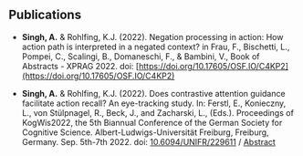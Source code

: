 ## Publications

* **Singh, A.**  &  Rohlfing, K.J. (2022). Negation processing in action: How action path is interpreted in a negated context? in Frau, F., Bischetti, L., Pompei, C., Scalingi, B., Domaneschi, F., & Bambini, V., Book of Abstracts - XPRAG 2022. doi: [https://doi.org/10.17605/OSF.IO/C4KP2](https://doi.org/10.17605/OSF.IO/C4KP2)

* **Singh, A.**  &  Rohlfing, K.J. (2022). Does contrastive attention guidance facilitate action recall? An eye-tracking study. In: Ferstl, E., Konieczny, L., von Stülpnagel, R., Beck, J., and Zacharski, L., (Eds.). Proceedings of KogWis2022, the 5th Biannual Conference of the German Society for Cognitive Science. Albert-Ludwigs-Universität Freiburg, Freiburg, Germany. Sep. 5th-7th 2022. doi: [10.6094/UNIFR/229611](https://freidok.uni-freiburg.de/data/229611) / [Abstract](/assets/Abstract_KogWis2022_Singh%26Rohlfing.pdf)

